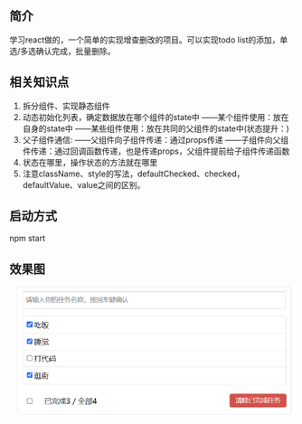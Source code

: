 ## 简介
学习react做的，一个简单的实现增查删改的项目。可以实现todo list的添加，单选/多选确认完成，批量删除。
## 相关知识点
1. 拆分组件、实现静态组件
2. 动态初始化列表，确定数据放在哪个组件的state中
    ——某个组件使用：放在自身的state中
    ——某些组件使用：放在共同的父组件的state中(状态提升：)
3. 父子组件通信:
    ——父组件向子组件传递：通过props传递
    ——子组件向父组件传递：通过回调函数传递，也是传递props，父组件提前给子组件传递函数
4. 状态在哪里，操作状态的方法就在哪里
5. 注意className、style的写法，defaultChecked、checked，defaultValue、value之间的区别。

## 启动方式
npm start

## 效果图
![图片](./show-pic.png)
